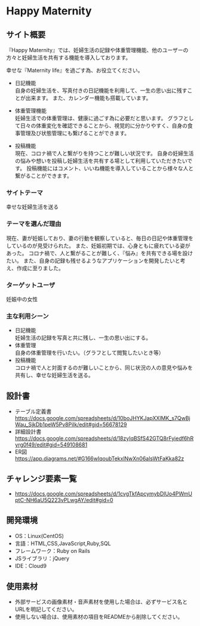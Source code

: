 # Happy Maternity

## サイト概要
『Happy Maternity』では、妊婦生活の記録や体重管理機能、他のユーザーの方々と妊婦生活を共有する機能を導入しております。

幸せな『Maternity life』を過ごす為、お役立てください。
- 日記機能<br>
自身の妊婦生活を、写真付きの日記機能を利用して、一生の思い出に残すことが出来ます。
また、カレンダー機能も搭載しています。

- 体重管理機能<br>
妊婦生活での体重管理は、健康に過ごす為に必要だと思います。
グラフとして日々の体重変化を確認できることから、視覚的に分かりやすく、自身の食事管理及び状態管理にも繋げることができます。

- 投稿機能<br>
現在、コロナ禍で人と繋がりを持つことが難しい状況です。
自身の妊婦生活の悩みや想いを投稿し妊婦生活を共有する場として利用していただきたいです。
投稿機能にはコメント、いいね機能を導入していることから様々な人と繋がることができます。

### サイトテーマ
幸せな妊婦生活を送る

### テーマを選んだ理由
現在、妻が妊娠しており、妻の行動を観察していると、毎日の日記や体重管理をしているのが見受けられた。
また、妊娠初期では、心身ともに疲れている姿があった。
コロナ禍で、人と繋がることが難しく、『悩み』を共有できる場を設けたい。
また、自身の記録も残せるようなアプリケーションを開発したいと考え、作成に至りました。

### ターゲットユーザ
妊娠中の女性

### 主な利用シーン
- 日記機能<br>
妊婦生活の記録を写真と共に残し、一生の思い出にする。
- 体重管理<br>
自身の体重管理を行いたい。（グラフとして閲覧したいとき等）
- 投稿機能<br>
コロナ禍で人と対面するのが難しいことから、同じ状況の人の意見や悩みを共有し、幸せな妊婦生活を送る。

## 設計書
- テーブル定義書
https://docs.google.com/spreadsheets/d/10boJHYKJapXXlMK_s7QwBjWau_SjkDb1peW5Pv8Pilk/edit#gid=56678129
- 詳細設計書
https://docs.google.com/spreadsheets/d/18zyIqBSfS42GTQ8rFyiedf6hRyrg0f49/edit#gid=549108681
- ER図
https://app.diagrams.net/#G166wIqoubTekxlNwXn06alsWtFaKka82z

## チャレンジ要素一覧
- https://docs.google.com/spreadsheets/d/1cvgTkfApcymybDlUo4PWmUptC-NH6aU5Q223vPLwgAY/edit#gid=0

## 開発環境
- OS：Linux(CentOS)
- 言語：HTML,CSS,JavaScript,Ruby,SQL
- フレームワーク：Ruby on Rails
- JSライブラリ：jQuery
- IDE：Cloud9

## 使用素材
- 外部サービスの画像素材・音声素材を使用した場合は、必ずサービス名とURLを明記してください。
- 使用しない場合は、使用素材の項目をREADMEから削除してください。